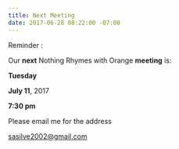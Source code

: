 ```yaml
---
title: Next Meeting
date: 2017-06-28 08:22:00 -07:00
---
```


Reminder : 

Our **next** Nothing Rhymes with Orange **meeting** is:

**Tuesday**

**July 11**, 2017

**7:30 pm**



Please email me for the address
 
sasilve2002@gmail.com  